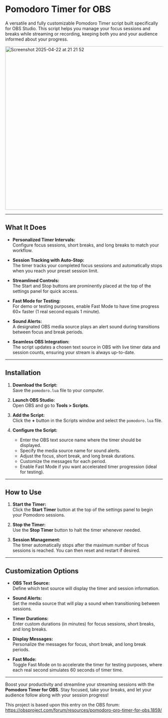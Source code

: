 # Pomodoro Timer for OBS

A versatile and fully customizable Pomodoro Timer script built specifically for OBS Studio. This script helps you manage your focus sessions and breaks while streaming or recording, keeping both you and your audience informed about your progress.

<img width="521" alt="Screenshot 2025-04-22 at 21 21 52" src="https://github.com/user-attachments/assets/caafc7e7-2b16-44f5-88d3-4fbb19593ab7" />

---

## What It Does

- **Personalized Timer Intervals:**  
  Configure focus sessions, short breaks, and long breaks to match your workflow.

- **Session Tracking with Auto-Stop:**  
  The timer tracks your completed focus sessions and automatically stops when you reach your preset session limit.

- **Streamlined Controls:**  
  The Start and Stop buttons are prominently placed at the top of the settings panel for quick access.

- **Fast Mode for Testing:**  
  For demo or testing purposes, enable Fast Mode to have time progress 60× faster (1 real second equals 1 minute).

- **Sound Alerts:**  
  A designated OBS media source plays an alert sound during transitions between focus and break periods.

- **Seamless OBS Integration:**  
  The script updates a chosen text source in OBS with live timer data and session counts, ensuring your stream is always up-to-date.

---

## Installation

1. **Download the Script:**  
   Save the `pomodoro.lua` file to your computer.

2. **Launch OBS Studio:**  
   Open OBS and go to **Tools > Scripts**.

3. **Add the Script:**  
   Click the **+** button in the Scripts window and select the `pomodoro.lua` file.

4. **Configure the Script:**  
   - Enter the OBS text source name where the timer should be displayed.
   - Specify the media source name for sound alerts.
   - Adjust the focus, short break, and long break durations.
   - Customize the messages for each period.
   - Enable Fast Mode if you want accelerated timer progression (ideal for testing).

---

## How to Use

1. **Start the Timer:**  
   Click the **Start Timer** button at the top of the settings panel to begin your Pomodoro sessions.

2. **Stop the Timer:**  
   Use the **Stop Timer** button to halt the timer whenever needed.

3. **Session Management:**  
   The timer automatically stops after the maximum number of focus sessions is reached. You can then reset and restart if desired.

---

## Customization Options

- **OBS Text Source:**  
  Define which text source will display the timer and session information.

- **Sound Alerts:**  
  Set the media source that will play a sound when transitioning between sessions.

- **Timer Durations:**  
  Enter custom durations (in minutes) for focus sessions, short breaks, and long breaks.

- **Display Messages:**  
  Personalize the messages for focus, short break, and long break periods.

- **Fast Mode:**  
  Toggle Fast Mode on to accelerate the timer for testing purposes, where each real second simulates 60 seconds of timer time.

---

Boost your productivity and streamline your streaming sessions with the **Pomodoro Timer for OBS**. Stay focused, take your breaks, and let your audience follow along with your session progress!

This project is based upon this entry on the OBS forum:
https://obsproject.com/forum/resources/pomodoro-pro-timer-for-obs.1859/
